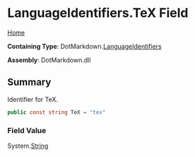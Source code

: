 <a name="_top"></a>

# LanguageIdentifiers\.TeX Field

[Home](../../../README.md#_top)

**Containing Type**: DotMarkdown\.[LanguageIdentifiers](../README.md#_top)

**Assembly**: DotMarkdown\.dll

## Summary

Identifier for TeX\.

```csharp
public const string TeX = "tex"
```

### Field Value

System\.[String](https://docs.microsoft.com/en-us/dotnet/api/system.string)